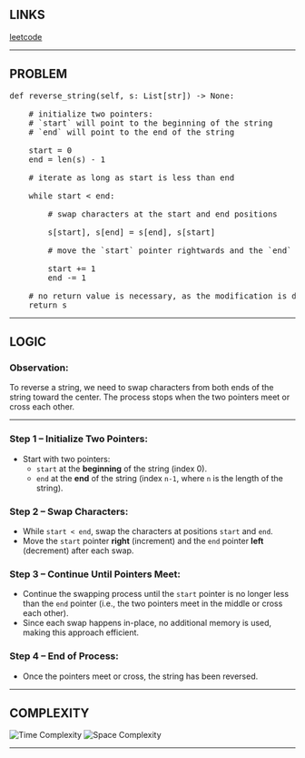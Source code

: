 
## LINKS
[leetcode](https://leetcode.com/problems/reverse-string)

---
## PROBLEM
<pre>
def reverse_string(self, s: List[str]) -> None:

    # initialize two pointers: 
    # `start` will point to the beginning of the string
    # `end` will point to the end of the string

    start = 0 
    end = len(s) - 1 

    # iterate as long as start is less than end

    while start < end:

        # swap characters at the start and end positions

        s[start], s[end] = s[end], s[start]

        # move the `start` pointer rightwards and the `end` pointer leftwards

        start += 1
        end -= 1 

    # no return value is necessary, as the modification is done in-place
    return s
</pre>
---

## LOGIC 

### **Observation**:
To reverse a string, we need to swap characters from both ends of the string toward the center. The process stops when the two pointers meet or cross each other.

---

### **Step 1 – Initialize Two Pointers**:
- Start with two pointers:
  - `start` at the **beginning** of the string (index 0).
  - `end` at the **end** of the string (index `n-1`, where `n` is the length of the string).

### **Step 2 – Swap Characters**:
- While `start < end`, swap the characters at positions `start` and `end`.
- Move the `start` pointer **right** (increment) and the `end` pointer **left** (decrement) after each swap.

### **Step 3 – Continue Until Pointers Meet**:
- Continue the swapping process until the `start` pointer is no longer less than the `end` pointer (i.e., the two pointers meet in the middle or cross each other).
- Since each swap happens in-place, no additional memory is used, making this approach efficient.

### **Step 4 – End of Process**:
- Once the pointers meet or cross, the string has been reversed.

---

## COMPLEXITY

![Time Complexity](https://img.shields.io/badge/Time-O(n)-blue)
![Space Complexity](https://img.shields.io/badge/Space-O(1)-green)

---
